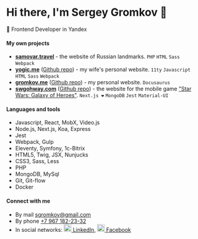 # Hi there, I'm Sergey Gromkov 👋

👔 Frontend Developer in Yandex

#### My own projects

- **[samovar.travel](https://samovar.travel)** - the website of&nbsp;Russian landmarks. `PHP` `HTML` `Sass` `Webpack`
- **[yogic.me](https://yogic.me)** ([Github repo](https://github.com/sgromkov/yogic.me)) - my wife's personal website. `11ty` `Javascript` `HTML` `Sass` `Webpack`
- **[gromkov.me](https://gromkov.me)** ([Github repo](https://github.com/sgromkov/gromkov.me)) - my personal website. `Docusaurus`
- **[swgohway.com](https://swgohway.com)** ([Github repo](https://github.com/sgromkov/swgoh)) - the website for the mobile game ["Star Wars: Galaxy of Heroes"](https://www.ea.com/ru-ru/games/starwars/galaxy-of-heroes). `Next.js ❤️` `MongoDB` `Jest` `Material-UI`

#### Languages and tools

- Javascript, React, MobX, Video.js
- Node.js, Next.js, Koa, Express
- Jest
- Webpack, Gulp
- Eleventy, Symfony, 1c-Bitrix
- HTML5, Twig, JSX, Nunjucks
- CSS3, Sass, Less
- PHP
- MongoDB, MySql
- Git, Git-flow
- Docker

#### Connect with me
* By mail [sgromkov@gmail.com](mailto:sgromkov@gmail.com)
* By phone [+7 967 182-23-32](tel:+79671822332)
* In social networks: [<img src="https://cdn.jsdelivr.net/npm/simple-icons@3.0.1/icons/linkedin.svg" alt="" height="20" /> LinkedIn](https://ru.linkedin.com/in/sgromkov), [<img src="https://cdn.jsdelivr.net/npm/simple-icons@3.0.1/icons/facebook.svg" alt="" height="20" /> Facebook](https://www.facebook.com/sgromkov)
